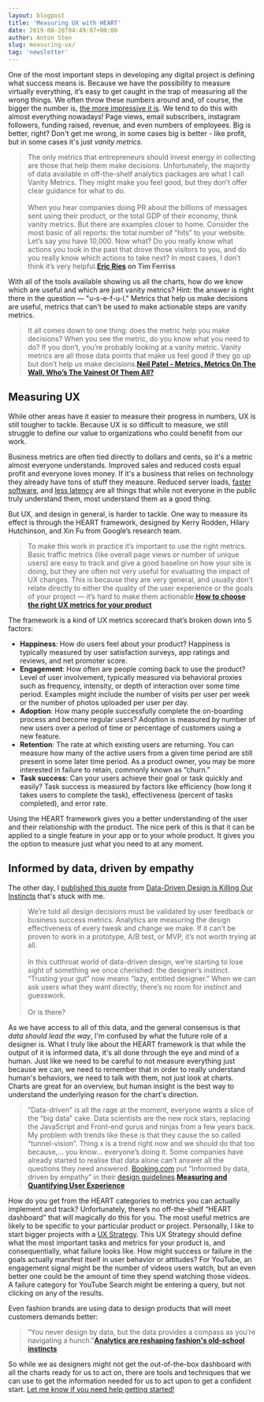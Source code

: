 ```yaml
---
layout: blogpost
title: 'Measuring UX with HEART'
date: 2019-08-26T04:49:07+00:00
author: Anton Sten
slug: measuring-ux/
tag: 'newsletter'
---
```


One of the most important steps in developing any digital project is defining what success means is. Because we have the possibility to measure virtually everything, it’s easy to get caught in the trap of measuring all the wrong things. We often throw these numbers around and, of course, the bigger the number is, [the more impressive it is](https://www.antonsten.com/chasinggrowth/). We tend to do this with almost everything nowadays! Page views, email subscribers, instagram followers, funding raised, revenue, and even numbers of employees. Big is better, right? Don't get me wrong, in some cases big is better - like profit, but in some cases it's just *vanity metrics.*

>The only metrics that entrepreneurs should invest energy in collecting are those that help them make decisions. Unfortunately, the majority of data available in off-the-shelf analytics packages are what I call Vanity Metrics. They might make you feel good, but they don’t offer clear guidance for what to do.<br /><br />
When you hear companies doing PR about the billions of messages sent using their product, or the total GDP of their economy, think vanity metrics. But there are examples closer to home. Consider the most basic of all reports: the total number of “hits” to your website. Let’s say you have 10,000. Now what? Do you really know what actions you took in the past that drove those visitors to you, and do you really know which actions to take next? In most cases, I don’t think it’s very helpful.**[Eric Ries](https://tim.blog/2009/05/19/vanity-metrics-vs-actionable-metrics/) on Tim Ferriss**

With all of the tools available showing us all the charts, how do we know which are useful and which are just vanity metrics? Hint: the answer is right there in the question — "u-s-e-f-u-l." Metrics that help us make decisions are useful, metrics that can't be used to make actionable steps are vanity metrics.

>It all comes down to one thing: does the metric help you make decisions? When you see the metric, do you know what you need to do? If you don’t, you’re probably looking at a vanity metric. Vanity metrics are all those data points that make us feel good if they go up but don’t help us make decisions.**[Neil Patel - Metrics, Metrics On The Wall, Who’s The Vainest Of Them All?](https://neilpatel.com/blog/vainest-metrics/)**

## Measuring UX

While other areas have it easier to measure their progress in numbers, UX is still tougher to tackle. Because UX is so difficult to measure, we still struggle to define our value to organizations who could benefit from our work.

Business metrics are often tied directly to dollars and cents, so it's a metric almost everyone understands. Improved sales and reduced costs equal profit and everyone loves money. If it's a business that relies on technology they already have tons of stuff they measure. Reduced server loads, [faster software](https://www.antonsten.com/fast-software/), and [less latency](https://www.antonsten.com/waiting/) are all things that while not everyone in the public truly understand them, most understand them as a good thing.

But UX, and design in general, is harder to tackle. One way to measure its effect is through the HEART framework, designed by Kerry Rodden, Hilary Hutchinson, and Xin Fu from Google’s research team.


>To make this work in practice it’s important to use the right metrics. Basic traffic metrics (like overall page views or number of unique users) are easy to track and give a good baseline on how your site is doing, but they are often not very useful for evaluating the impact of UX changes. This is because they are very general, and usually don’t relate directly to either the quality of the user experience or the goals of your project — it’s hard to make them actionable.**[How to choose the right UX metrics for your product](https://library.gv.com/how-to-choose-the-right-ux-metrics-for-your-product-5f46359ab5be)**


The framework is a kind of UX metrics scorecard that’s broken down into 5 factors:

- **Happiness**: How do users feel about your product? Happiness is typically measured by user satisfaction surveys, app ratings and reviews, and net promoter score.
- **Engagement**: How often are people coming back to use the product? Level of user involvement, typically measured via behavioral proxies such as frequency, intensity, or depth of interaction over some time period. Examples might include the number of visits per user per week or the number of photos uploaded per user per day.
- **Adoption**: How many people successfully complete the on-boarding process and become regular users? Adoption is measured by number of new users over a period of time or percentage of customers using a new feature.
- **Retention**: The rate at which existing users are returning. You can measure how many of the active users from a given time period are still present in some later time period. As a product owner, you may be more interested in failure to retain, commonly known as “churn.”
- **Task success:** Can your users achieve their goal or task quickly and easily? Task success is measured by factors like efficiency (how long it takes users to complete the task), effectiveness (percent of tasks completed), and error rate.

Using the HEART framework gives you a better understanding of the user and their relationship with the product. The nice perk of this is that it can be applied to a single feature in your app or to your whole product. It gives you the option to measure just what you need to at any moment.

## Informed by data, driven by empathy

The other day, I [published this quote](https://www.antonsten.com/data-driven-design/) from [Data-Driven Design is Killing Our Instincts](https://modus.medium.com/data-driven-design-is-killing-our-instincts-d448d141653d) that's stuck with me.

>We’re told all design decisions must be validated by user feedback or business success metrics. Analytics are measuring the design effectiveness of every tweak and change we make. If it can’t be proven to work in a prototype, A/B test, or MVP, it’s not worth trying at all. 
<br /><br />In this cutthroat world of data-driven design, we’re starting to lose sight of something we once cherished: the designer’s instinct. “Trusting your gut” now means “lazy, entitled designer.” When we can ask users what they want directly, there’s no room for instinct and guesswork. 
<br /><br />Or is there?

As we have access to all of this data, and the general consensus is that *data should lead the way*, I'm confused by what the future role of a designer is. What I truly like about the HEART framework is that while the output of it is informed data, it's all done through the eye and mind of a human.
Just like we need to be careful to not measure everything just because we can, we need to remember that in order to really understand human's behaviors, we need to talk with them, not just look at charts. Charts are great for an overview, but human insight is the best way to understand the underlying reason for the chart's direction.

>“Data-driven” is all the rage at the moment, everyone wants a slice of the “big data” cake. Data scientists are the new rock stars, replacing the JavaScript and Front-end gurus and ninjas from a few years back. My problem with trends like these is that they cause the so called “tunnel-vision”. Thing x is a trend right now and we should do that too because,… you know… everyone’s doing it.
Some companies have already started to realise that data alone can’t answer all the questions they need answered. [Booking.com](http://booking.com/) put “Informed by data, driven by empathy” in their [design guidelines](https://booking.design/maja-and-kits-winter-adventures-943ddca06bcf).**[Measuring and Quantifying User Experience](https://uxdesign.cc/measuring-and-quantifying-user-experience-8f555f07363d)**

How do you get from the HEART categories to metrics you can actually implement and track? Unfortunately, there’s no off-the-shelf “HEART dashboard” that will magically do this for you. The most useful metrics are likely to be specific to your particular product or project. Personally, I like to start bigger projects with a [UX Strategy](https://www.antonsten.com/uxstrategy/). This UX Strategy should define what the most important tasks and metrics for your product is, and consequentially, what failure looks like. How might success or failure in the goals actually manifest itself in user behavior or attitudes? For YouTube, an engagement signal might be the number of videos users watch, but an even better one could be the amount of time they spend watching those videos. A failure category for YouTube Search might be entering a query, but not clicking on any of the results.

Even fashion brands are using data to design products that will meet customers demands better:

>“You never design by data, but the data provides a compass as you’re navigating a hunch.”**[Analytics are reshaping fashion's old-school instincts](https://www.voguebusiness.com/technology/data-trend-forecasting-google-tracking-tools?utm_source=GoSquared+Resources&utm_campaign=eb8836d887-GoSquared_Weekly_197&utm_medium=email&utm_term=0_6c6d54cfe6-eb8836d887-307670933)**

So while we as designers might not get the out-of-the-box dashboard with all the charts ready for us to act on, there are tools and techniques that we can use to get the information needed for us to act upon to get a confident start. [Let me know if you need help getting started!](/contact)
